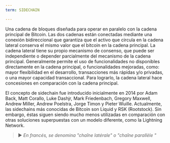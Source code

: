 ```yaml
---
term: SIDECHAIN

---
```

Una cadena de bloques diseñada para operar en paralelo con la cadena principal de Bitcoin. Las dos cadenas están conectadas mediante una conexión bidireccional que garantiza que el activo que circula en la cadena lateral conserva el mismo valor que el bitcoin en la cadena principal. La cadena lateral tiene su propio mecanismo de consenso, que puede ser independiente o depender parcialmente del mecanismo de la cadena principal. Generalmente permite el uso de funcionalidades no disponibles directamente en la cadena principal, o funcionalidades mejoradas, como: mayor flexibilidad en el desarrollo, transacciones más rápidas y/o privadas, o una mayor capacidad transaccional. Para lograrlo, la cadena lateral hace concesiones en comparación con la cadena principal.

El concepto de sidechain fue introducido inicialmente en 2014 por Adam Back, Matt Corallo, Luke Dashjr, Mark Friedenbach, Gregory Maxwell, Andrew Miller, Andrew Poelstra, Jorge Timon y Pieter Wuille. Actualmente, las sidechains más conocidas de Bitcoin son Liquid y RSK (Rootstock). Sin embargo, éstas siguen siendo mucho menos utilizadas en comparación con otras soluciones superpuestas con un modelo diferente, como la Lightning Network.

> ► *En francés, se denomina "chaîne latérale" o "chaîne parallèle "*